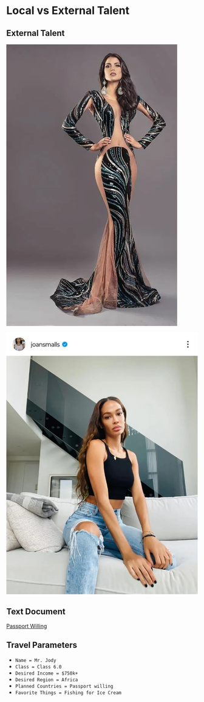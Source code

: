 # Local vs External Talent

## External Talent

![IceCream](Andrea-Diaz.jpg)

![IceCream2](joan-smalls.jpg)

## Text Document

[Passport Willing](./PassprtWilling.txt)

## Travel Parameters

- ```Name = Mr. Jody```
- ```Class = Class 6.0```
- ```Desired Income = $750k+```
- ```Desired Region = Africa```
- ```Planned Countries = Passport willing```
- ```Favorite Things = Fishing for Ice Cream```
